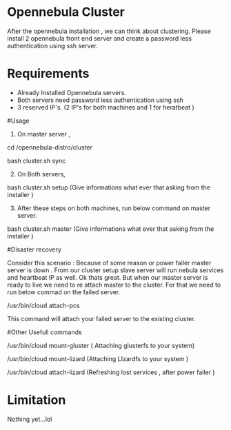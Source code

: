 # Opennebula Cluster
After the opennebula installation , we can think about clustering. Please install 2 opennebula front end server and create a password less authentication using ssh server.

# Requirements

* Already Installed Opennebula servers. 
* Both servers need password less authentication using ssh
* 3 reserved IP's. (2 IP's for both machines and 1 for heratbeat )

#Usage



1. On master server ,


 cd /opennebula-distro/cluster

 bash cluster.sh sync

2. On Both servers,

 bash cluster.sh setup               (Give informations what ever that asking from the installer )

3. After these steps on both machines, run below command on master server.

 bash cluster.sh master              (Give informations what ever that asking from the installer )

#Disaster recovery

Consider this scenario : Because of some reason or power failer master server is down . From our cluster setup slave server will run nebula services and heartbeat IP as well. Ok thats great. But when our master server is ready to live we need to re attach master to the cluster. For that we need to run below commad on the failed server.

 /usr/bin/cloud attach-pcs
 
 This command will attach your failed server to the existing cluster.

#Other Usefull commands

 /usr/bin/cloud mount-gluster        ( Attaching glusterfs to your system)

 /usr/bin/cloud mount-lizard       (Attaching LIzardfs to your system )

 /usr/bin/cloud attach-lizard      (Refreshing lost services , after power failer )

# Limitation

 Nothing yet...lol
